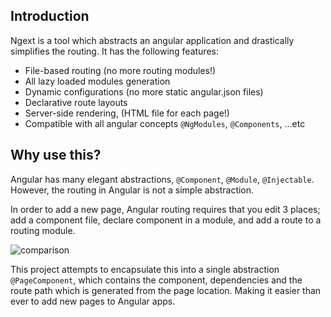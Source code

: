 ## Introduction

Ngext is a tool which abstracts an angular application and drastically simplifies the routing. It has the following features: 

- File-based routing (no more routing modules!)
- All lazy loaded modules generation
- Dynamic configurations (no more static angular.json files)
- Declarative route layouts
- Server-side rendering, (HTML file for each page!)
- Compatible with all angular concepts `@NgModules`, `@Components`, ...etc

## Why use this?

Angular has many elegant abstractions, `@Component`, `@Module`, `@Injectable`. However, the routing in Angular is not a simple abstraction.

In order to add a new page, Angular routing requires that you edit 3 places; add a component file, declare component in a module, and add a route to a routing module.

![comparison](/imgs/ngext-comparison.png)

This project attempts to encapsulate this into a single abstraction `@PageComponent`, which contains the component, dependencies and the route path which is generated from the page location. Making it easier than ever to add new pages to Angular apps.
